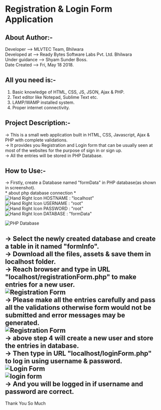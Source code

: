 # Registration & Login Form Application

## About Author:-  

Developer	-->   MLVTEC Team, Bhilwara  
Developed at 	-->   Ready Bytes Software Labs Pvt. Ltd. Bhilwara  
Under guidance	-->   Shyam Sunder Boss.  
Date Created	-->   Fri, May 18 2018.  

## All you need is:-  

1. Basic knowledge of HTML, CSS, JS, JSON, Ajax & PHP.  
2. Text editor like Notepad, Sublime Text etc.   
3. LAMP/WAMP installed system.  
4. Proper internet connectivity.  

## Project Description:-  

-> This is a small web application built in HTML, CSS, Javascript, Ajax & PHP with complete validations.    
-> It provides you Registration and Login form that can be usually seen at most of the websites for the purpose of sign in or sign up.  
-> All the entries will be stored in PHP Database.  

## How to Use:-  

-> Firstly, create a Database named "formData" in PHP database(as shown in screenshot).  
	* about php database connection *  
		![Hand Right Icon](https://github.com/Rajs0ni/Web-Apps/blob/master/Form/hrIcon.png)  HOSTNAME : "localhost"  
		![Hand Right Icon](https://github.com/Rajs0ni/Web-Apps/blob/master/Form/hrIcon.png)  USERNAME : "root"  
		![Hand Right Icon](https://github.com/Rajs0ni/Web-Apps/blob/master/Form/hrIcon.png)  PASSWORD : "root"  
		![Hand Right Icon](https://github.com/Rajs0ni/Web-Apps/blob/master/Form/hrIcon.png)  DATABASE : "formData"  
  
 ![PHP Database](https://github.com/Rajs0ni/Web-Apps/blob/master/Form/Screenshot-5.png)   

-> Select the newly created database and create a table in it named "formInfo".  
-> Download all the files, assets & save them in localhost folder.  
-> Reach browser and type in URL "localhost/registrationForm.php" to make entries for a new user.  
![Registration Form](https://github.com/Rajs0ni/Web-Apps/blob/master/Form/Screenshot-1.png)  
-> Please make all the entries carefully  and pass all the validations otherwise form would not be submitted and error messages may be generated.  
![Registration Form](https://github.com/Rajs0ni/Web-Apps/blob/master/Form/Screenshot-2.png)   
-> above step 4 will create a new user and store the entries in database.  
-> Then type in URL "localhost/loginForm.php" to log in using username & password.  
![Login Form](https://github.com/Rajs0ni/Web-Apps/blob/master/Form/Screenshot-3.png)  
![login form](https://github.com/Rajs0ni/Web-Apps/blob/master/Form/Screenshot-4.png)  
-> And you will be logged in if username and password are correct.  
---

Thank You So Much
